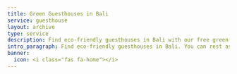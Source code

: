 ```yaml
---
title: Green Guesthouses in Bali
service: guesthouse
layout: archive
type: service
description: Find eco-friendly guesthouses in Bali with our free green business directory.
intro_paragraph: Find eco-friendly guesthouses in Bali. You can rest assured that your stay in Bali will be an environmentally-friendly and eco-conscious one!
banner:
  icon: <i class="fas fa-home"></i>
---
```

